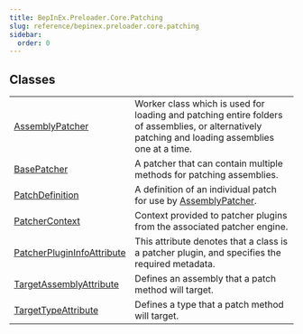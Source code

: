 ```yaml
---
title: BepInEx.Preloader.Core.Patching
slug: reference/bepinex.preloader.core.patching
sidebar:
  order: 0
---
```

## Classes

| | |
| --- | --- |
| [AssemblyPatcher](../bepinex.preloader.core.patching.assemblypatcher/) | Worker class which is used for loading and patching entire folders of assemblies, or alternatively patching and loading assemblies one at a time. |
| [BasePatcher](../bepinex.preloader.core.patching.basepatcher/) | A patcher that can contain multiple methods for patching assemblies. |
| [PatchDefinition](../bepinex.preloader.core.patching.patchdefinition/) | A definition of an individual patch for use by [AssemblyPatcher](../bepinex.preloader.core.patching.assemblypatcher/). |
| [PatcherContext](../bepinex.preloader.core.patching.patchercontext/) | Context provided to patcher plugins from the associated patcher engine. |
| [PatcherPluginInfoAttribute](../bepinex.preloader.core.patching.patcherplugininfoattribute/) | This attribute denotes that a class is a patcher plugin, and specifies the required metadata. |
| [TargetAssemblyAttribute](../bepinex.preloader.core.patching.targetassemblyattribute/) | Defines an assembly that a patch method will target. |
| [TargetTypeAttribute](../bepinex.preloader.core.patching.targettypeattribute/) | Defines a type that a patch method will target. |